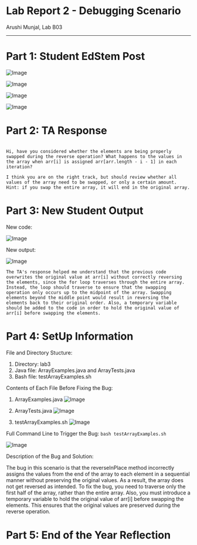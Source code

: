 # Lab Report 2 - Debugging Scenario
Arushi Munjal, Lab B03

---

# Part 1: Student EdStem Post

![Image](https://github.com/arushimunjal/cse15l-lab-reports/assets/127368251/bf850e59-dd88-43a0-a24f-4b92291a1b1c)

![Image](https://github.com/arushimunjal/cse15l-lab-reports/assets/127368251/0ced687c-45d1-47d6-96b5-88ef90bec8f9)

![Image](https://github.com/arushimunjal/cse15l-lab-reports/assets/127368251/013fe218-e105-4324-8832-3748d3409a50)

![Image](https://github.com/arushimunjal/cse15l-lab-reports/assets/127368251/1475c975-2e6f-4a3e-98d9-0190e5239226)


# Part 2: TA Response

```

Hi, have you considered whether the elements are being properly swapped during the reverse operation? What happens to the values in the array when arr[i] is assigned arr[arr.length - i - 1] in each iteration?

I think you are on the right track, but should review whether all values of the array need to be swapped, or only a certain amount. Hint: if you swap the entire array, it will end in the original array.

```

# Part 3: New Student Output

New code:

![Image](https://github.com/arushimunjal/cse15l-lab-reports/assets/127368251/e63f8c10-8bde-4df4-8723-3e7b5747cf46)

New output:

![Image](https://github.com/arushimunjal/cse15l-lab-reports/assets/127368251/e64f3964-2e44-4bd6-a474-3be0688b0bb4)

```
The TA's response helped me understand that the previous code overwrites the original value at arr[i] without correctly reversing the elements, since the for loop traverses through the entire array. Instead, the loop should traverse to ensure that the swapping operation only occurs up to the midpoint of the array. Swapping elements beyond the middle point would result in reversing the elements back to their original order. Also, a temporary variable should be added to the code in order to hold the original value of arr[i] before swapping the elements.

```

# Part 4: SetUp Information

File and Directory Stucture:

1. Directory: lab3
2. Java file: ArrayExamples.java and ArrayTests.java
3. Bash file: testArrayExamples.sh

Contents of Each File Before Fixing the Bug:

1. ArrayExamples.java ![Image](https://github.com/arushimunjal/cse15l-lab-reports/assets/127368251/d4c40a31-f206-4b14-9879-b6e7ffd38433)

2. ArrayTests.java ![Image](https://github.com/arushimunjal/cse15l-lab-reports/assets/127368251/6b02426e-910b-4622-aa94-65b3217c117a)

3. testArrayExamples.sh ![Image]("https://github.com/arushimunjal/cse15l-lab-reports/assets/127368251/e9948f5a-5cc6-456f-98f1-7bff456e1f20)


Full Command Line to Trigger the Bug: `bash testArrayExamples.sh`

![Image](https://github.com/arushimunjal/cse15l-lab-reports/assets/127368251/76accf61-b41a-4622-b079-ca81b88e65e8)


Description of the Bug and Solution:

The bug in this scenario is that the reverseInPlace method incorrectly assigns the values from the end of the array to each element in a sequential manner without preserving the original values. As a result, the array does not get reversed as intended. To fix the bug, you need to traverse only the first half of the array, rather than the entire array. Also, you must introduce a temporary variable to hold the original value of arr[i] before swapping the elements. This ensures that the original values are preserved during the reverse operation.

# Part 5: End of the Year Reflection


